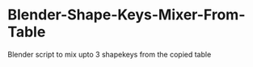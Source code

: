 # Blender-Shape-Keys-Mixer-From-Table
Blender script to mix upto 3 shapekeys from the copied table 
